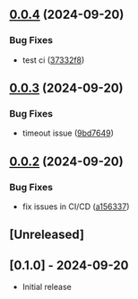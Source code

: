## [0.0.4](https://github.com/appydave/klue-langcraft/compare/v0.0.3...v0.0.4) (2024-09-20)


### Bug Fixes

* test ci ([37332f8](https://github.com/appydave/klue-langcraft/commit/37332f82d52b9a7c782eaaa34babd56b9dfb681b))

## [0.0.3](https://github.com/appydave/klue-langcraft/compare/v0.0.2...v0.0.3) (2024-09-20)


### Bug Fixes

* timeout issue ([9bd7649](https://github.com/appydave/klue-langcraft/commit/9bd76495092e8be2b450e1ad7145be51d6fe085a))

## [0.0.2](https://github.com/appydave/klue-langcraft/compare/v0.0.1...v0.0.2) (2024-09-20)


### Bug Fixes

* fix issues in CI/CD ([a156337](https://github.com/appydave/klue-langcraft/commit/a15633736c3b07981c08ad0b47bea5c73ecfba2d))

## [Unreleased]

## [0.1.0] - 2024-09-20

- Initial release
